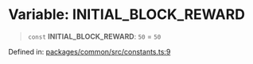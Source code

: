 # Variable: INITIAL\_BLOCK\_REWARD

> `const` **INITIAL\_BLOCK\_REWARD**: `50` = `50`

Defined in: [packages/common/src/constants.ts:9](https://github.com/dcdpr/did-btcr2-js/blob/c82bc5c69016e1146a0c52c6e6b21621f5abd6d4/packages/common/src/constants.ts#L9)
